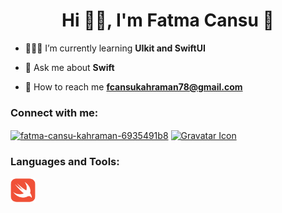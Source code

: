 
<h1 align="center">Hi 👋🏻, I'm Fatma Cansu 🎀</h1>


- 👩🏼‍💻 I’m currently learning **UIkit and SwiftUI**

- 💭 Ask me about **Swift**

- 📲 How to reach me **fcansukahraman78@gmail.com**

<h3 align="left">Connect with me:</h3>
<p align="left">
<a href="https://linkedin.com/in/fatma-cansu-kahraman-6935491b8" target="blank"><img align="center" src="https://raw.githubusercontent.com/rahuldkjain/github-profile-readme-generator/master/src/images/icons/Social/linked-in-alt.svg" alt="fatma-cansu-kahraman-6935491b8" height="30" width="40" /></a>
<a href="https://gravatar.com/fcansukahraman78" target="_blank"><img align="center" src="https://raw.githubusercontent.com/rahuldkjain/github-profile-readme-generator/master/src/images/icons/Social/⏎" alt="Gravatar Icon" height="30" width="40" /></a>
</p>

<h3 align="left">Languages and Tools:</h3>
<p align="left"> <a href="https://developer.apple.com/swift/" target="_blank" rel="noreferrer"> <img src="https://raw.githubusercontent.com/devicons/devicon/master/icons/swift/swift-original.svg" alt="swift" width="40" height="40"/> </a> </p>
